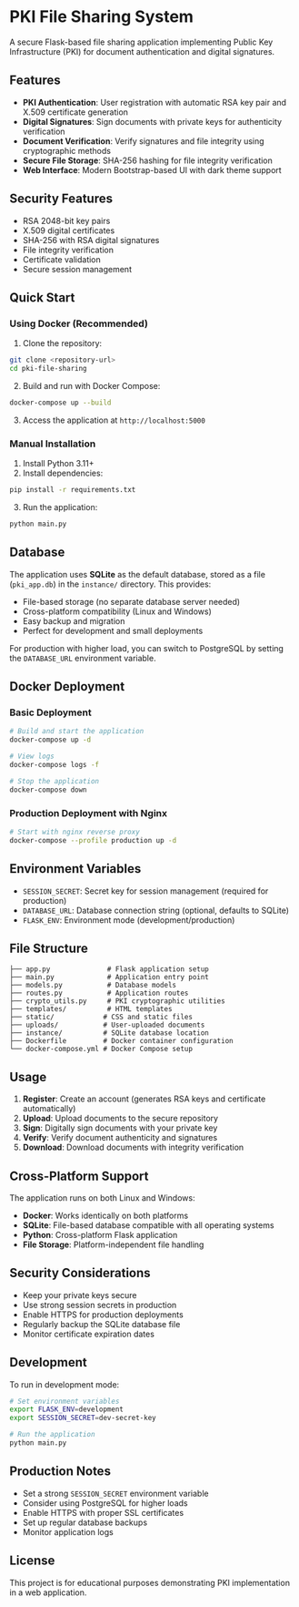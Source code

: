 # PKI File Sharing System

A secure Flask-based file sharing application implementing Public Key Infrastructure (PKI) for document authentication and digital signatures.

## Features

- **PKI Authentication**: User registration with automatic RSA key pair and X.509 certificate generation
- **Digital Signatures**: Sign documents with private keys for authenticity verification
- **Document Verification**: Verify signatures and file integrity using cryptographic methods
- **Secure File Storage**: SHA-256 hashing for file integrity verification
- **Web Interface**: Modern Bootstrap-based UI with dark theme support

## Security Features

- RSA 2048-bit key pairs
- X.509 digital certificates
- SHA-256 with RSA digital signatures
- File integrity verification
- Certificate validation
- Secure session management

## Quick Start

### Using Docker (Recommended)

1. Clone the repository:
```bash
git clone <repository-url>
cd pki-file-sharing
```

2. Build and run with Docker Compose:
```bash
docker-compose up --build
```

3. Access the application at `http://localhost:5000`

### Manual Installation

1. Install Python 3.11+
2. Install dependencies:
```bash
pip install -r requirements.txt
```

3. Run the application:
```bash
python main.py
```

## Database

The application uses **SQLite** as the default database, stored as a file (`pki_app.db`) in the `instance/` directory. This provides:

- File-based storage (no separate database server needed)
- Cross-platform compatibility (Linux and Windows)
- Easy backup and migration
- Perfect for development and small deployments

For production with higher load, you can switch to PostgreSQL by setting the `DATABASE_URL` environment variable.

## Docker Deployment

### Basic Deployment
```bash
# Build and start the application
docker-compose up -d

# View logs
docker-compose logs -f

# Stop the application
docker-compose down
```

### Production Deployment with Nginx
```bash
# Start with nginx reverse proxy
docker-compose --profile production up -d
```

## Environment Variables

- `SESSION_SECRET`: Secret key for session management (required for production)
- `DATABASE_URL`: Database connection string (optional, defaults to SQLite)
- `FLASK_ENV`: Environment mode (development/production)

## File Structure

```
├── app.py              # Flask application setup
├── main.py             # Application entry point
├── models.py           # Database models
├── routes.py           # Application routes
├── crypto_utils.py     # PKI cryptographic utilities
├── templates/          # HTML templates
├── static/            # CSS and static files
├── uploads/           # User-uploaded documents
├── instance/          # SQLite database location
├── Dockerfile         # Docker container configuration
└── docker-compose.yml # Docker Compose setup
```

## Usage

1. **Register**: Create an account (generates RSA keys and certificate automatically)
2. **Upload**: Upload documents to the secure repository
3. **Sign**: Digitally sign documents with your private key
4. **Verify**: Verify document authenticity and signatures
5. **Download**: Download documents with integrity verification

## Cross-Platform Support

The application runs on both Linux and Windows:

- **Docker**: Works identically on both platforms
- **SQLite**: File-based database compatible with all operating systems
- **Python**: Cross-platform Flask application
- **File Storage**: Platform-independent file handling

## Security Considerations

- Keep your private keys secure
- Use strong session secrets in production
- Enable HTTPS for production deployments
- Regularly backup the SQLite database file
- Monitor certificate expiration dates

## Development

To run in development mode:

```bash
# Set environment variables
export FLASK_ENV=development
export SESSION_SECRET=dev-secret-key

# Run the application
python main.py
```

## Production Notes

- Set a strong `SESSION_SECRET` environment variable
- Consider using PostgreSQL for higher loads
- Enable HTTPS with proper SSL certificates
- Set up regular database backups
- Monitor application logs

## License

This project is for educational purposes demonstrating PKI implementation in a web application.